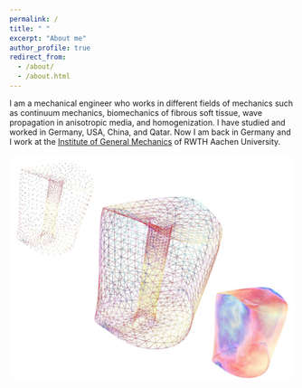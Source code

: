 ```yaml
---
permalink: /
title: " "
excerpt: "About me"
author_profile: true
redirect_from: 
  - /about/
  - /about.html
---
```


I am a mechanical engineer who works in different fields of mechanics such as continuum mechanics, biomechanics of fibrous soft tissue, wave propagation in anisotropic media, and homogenization. I have studied and worked in Germany, USA, China, and Qatar. Now I am back in Germany and I work at the [Institute of General Mechanics](https://www.iam.rwth-aachen.de/) of RWTH Aachen University.

![Cervix](/images/NEWDIAG2Neg.jpg)


